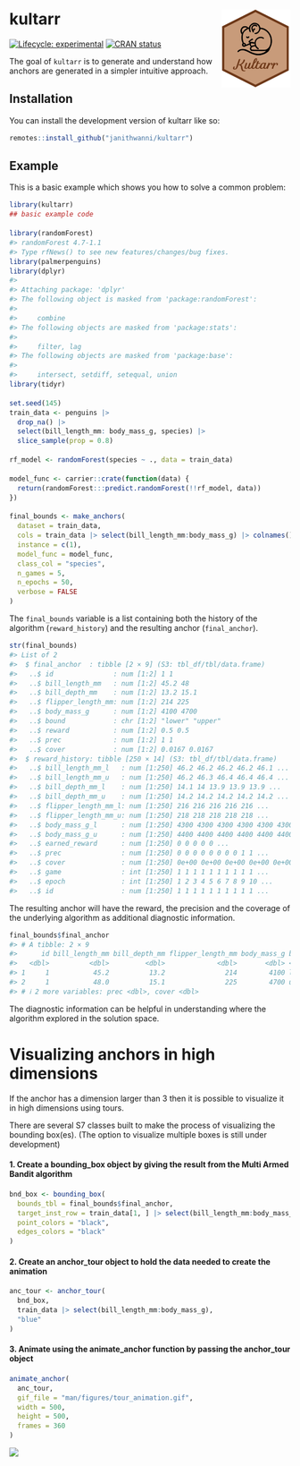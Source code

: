 
<!-- README.md is generated from README.Rmd. Please edit that file -->

# kultarr <img src="man/figures/logo.png" align="right" height="139" alt="" />

<!-- badges: start -->

[![Lifecycle:
experimental](https://img.shields.io/badge/lifecycle-experimental-orange.svg)](https://lifecycle.r-lib.org/articles/stages.html#experimental)
[![CRAN
status](https://www.r-pkg.org/badges/version/kultarr)](https://CRAN.R-project.org/package=kultarr)
<!-- badges: end -->

The goal of `kultarr` is to generate and understand how anchors are
generated in a simpler intuitive approach.

## Installation

You can install the development version of kultarr like so:

``` r
remotes::install_github("janithwanni/kultarr")
```

## Example

This is a basic example which shows you how to solve a common problem:

``` r
library(kultarr)
## basic example code

library(randomForest)
#> randomForest 4.7-1.1
#> Type rfNews() to see new features/changes/bug fixes.
library(palmerpenguins)
library(dplyr)
#> 
#> Attaching package: 'dplyr'
#> The following object is masked from 'package:randomForest':
#> 
#>     combine
#> The following objects are masked from 'package:stats':
#> 
#>     filter, lag
#> The following objects are masked from 'package:base':
#> 
#>     intersect, setdiff, setequal, union
library(tidyr)

set.seed(145)
train_data <- penguins |> 
  drop_na() |>
  select(bill_length_mm: body_mass_g, species) |>
  slice_sample(prop = 0.8)

rf_model <- randomForest(species ~ ., data = train_data)

model_func <- carrier::crate(function(data) {
  return(randomForest:::predict.randomForest(!!rf_model, data))
})

final_bounds <- make_anchors(
  dataset = train_data,
  cols = train_data |> select(bill_length_mm:body_mass_g) |> colnames(),
  instance = c(1),
  model_func = model_func,
  class_col = "species",
  n_games = 5,
  n_epochs = 50,
  verbose = FALSE
)
```

The `final_bounds` variable is a list containing both the history of the
algorithm (`reward_history`) and the resulting anchor (`final_anchor`).

``` r
str(final_bounds)
#> List of 2
#>  $ final_anchor  : tibble [2 × 9] (S3: tbl_df/tbl/data.frame)
#>   ..$ id               : num [1:2] 1 1
#>   ..$ bill_length_mm   : num [1:2] 45.2 48
#>   ..$ bill_depth_mm    : num [1:2] 13.2 15.1
#>   ..$ flipper_length_mm: num [1:2] 214 225
#>   ..$ body_mass_g      : num [1:2] 4100 4700
#>   ..$ bound            : chr [1:2] "lower" "upper"
#>   ..$ reward           : num [1:2] 0.5 0.5
#>   ..$ prec             : num [1:2] 1 1
#>   ..$ cover            : num [1:2] 0.0167 0.0167
#>  $ reward_history: tibble [250 × 14] (S3: tbl_df/tbl/data.frame)
#>   ..$ bill_length_mm_l   : num [1:250] 46.2 46.2 46.2 46.2 46.1 ...
#>   ..$ bill_length_mm_u   : num [1:250] 46.2 46.3 46.4 46.4 46.4 ...
#>   ..$ bill_depth_mm_l    : num [1:250] 14.1 14 13.9 13.9 13.9 ...
#>   ..$ bill_depth_mm_u    : num [1:250] 14.2 14.2 14.2 14.2 14.2 ...
#>   ..$ flipper_length_mm_l: num [1:250] 216 216 216 216 216 ...
#>   ..$ flipper_length_mm_u: num [1:250] 218 218 218 218 218 ...
#>   ..$ body_mass_g_l      : num [1:250] 4300 4300 4300 4300 4300 4300 4300 4300 4300 4300 ...
#>   ..$ body_mass_g_u      : num [1:250] 4400 4400 4400 4400 4400 4400 4400 4400 4400 4400 ...
#>   ..$ earned_reward      : num [1:250] 0 0 0 0 0 ...
#>   ..$ prec               : num [1:250] 0 0 0 0 0 0 0 0 1 1 ...
#>   ..$ cover              : num [1:250] 0e+00 0e+00 0e+00 0e+00 0e+00 0e+00 0e+00 0e+00 1e-04 1e-04 ...
#>   ..$ game               : int [1:250] 1 1 1 1 1 1 1 1 1 1 ...
#>   ..$ epoch              : int [1:250] 1 2 3 4 5 6 7 8 9 10 ...
#>   ..$ id                 : num [1:250] 1 1 1 1 1 1 1 1 1 1 ...
```

The resulting anchor will have the reward, the precision and the
coverage of the underlying algorithm as additional diagnostic
information.

``` r
final_bounds$final_anchor
#> # A tibble: 2 × 9
#>      id bill_length_mm bill_depth_mm flipper_length_mm body_mass_g bound reward
#>   <dbl>          <dbl>         <dbl>             <dbl>       <dbl> <chr>  <dbl>
#> 1     1           45.2          13.2               214        4100 lower  0.500
#> 2     1           48.0          15.1               225        4700 upper  0.500
#> # ℹ 2 more variables: prec <dbl>, cover <dbl>
```

The diagnostic information can be helpful in understanding where the
algorithm explored in the solution space.

# Visualizing anchors in high dimensions

If the anchor has a dimension larger than 3 then it is possible to
visualize it in high dimensions using tours.

There are several S7 classes built to make the process of visualizing
the bounding box(es). (The option to visualize multiple boxes is still
under development)

#### 1. Create a bounding_box object by giving the result from the Multi Armed Bandit algorithm

``` r
bnd_box <- bounding_box(
  bounds_tbl = final_bounds$final_anchor,
  target_inst_row = train_data[1, ] |> select(bill_length_mm:body_mass_g),
  point_colors = "black",
  edges_colors = "black"
)
```

#### 2. Create an anchor_tour object to hold the data needed to create the animation

``` r
anc_tour <- anchor_tour(
  bnd_box,
  train_data |> select(bill_length_mm:body_mass_g),
  "blue"
)
```

#### 3. Animate using the animate_anchor function by passing the anchor_tour object

``` r
animate_anchor(
  anc_tour,
  gif_file = "man/figures/tour_animation.gif",
  width = 500,
  height = 500,
  frames = 360
)
```

![](man/figures/tour_animation.gif)
